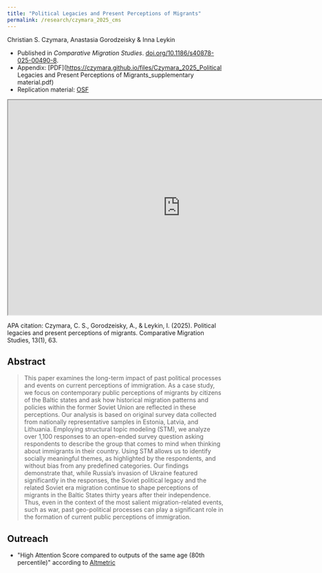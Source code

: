 ```yaml
---
title: "Political Legacies and Present Perceptions of Migrants"
permalink: /research/czymara_2025_cms
---
```

Christian S. Czymara, Anastasia Gorodzeisky & Inna Leykin

- Published in *Comparative Migration Studies*. [doi.org/10.1186/s40878-025-00490-8](https://doi.org/10.1186/s40878-025-00490-8).
- Appendix: [PDF](https://czymara.github.io/files/Czymara_2025_Political Legacies and Present Perceptions of Migrants_supplementary material.pdf)
- Replication material: [OSF](https://doi.org/10.17605/OSF.IO/4YDWN)

<iframe src="https://czymara.github.io/files/Czymara_2025_Political Legacies and Present Perceptions of Migrants.pdf" width="800" height="500"></iframe>

APA citation: Czymara, C. S., Gorodzeisky, A., & Leykin, I. (2025). Political legacies and present perceptions of migrants. Comparative Migration Studies, 13(1), 63.

Abstract
------
> This paper examines the long-term impact of past political processes and events on current perceptions of immigration. As a case study, we focus on contemporary public perceptions of migrants by citizens of the Baltic states and ask how historical migration patterns and policies within the former Soviet Union are reflected in these perceptions. Our analysis is based on original survey data collected from nationally representative samples in Estonia, Latvia, and Lithuania. Employing structural topic modeling (STM), we analyze over 1,100 responses to an open-ended survey question asking respondents to describe the group that comes to mind when thinking about immigrants in their country. Using STM allows us to identify socially meaningful themes, as highlighted by the respondents, and without bias from any predefined categories. Our findings demonstrate that, while Russia’s invasion of Ukraine featured significantly in the responses, the Soviet political legacy and the related Soviet era migration continue to shape perceptions of migrants in the Baltic States thirty years after their independence. Thus, even in the context of the most salient migration-related events, such as war, past geo-political processes can play a significant role in the formation of current public perceptions of immigration.

Outreach
------
- "High Attention Score compared to outputs of the same age (80th percentile)" according to [Altmetric](https://springeropen.altmetric.com/details/180421962)
